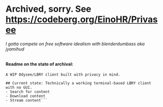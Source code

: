 # Archived, sorry. See https://codeberg.org/EinoHR/Privasee
###### I gotta compete on free software idealism with blenderdumbass aka jyamihud

#### Readme on the state of archival:
```# Privasee
A WIP Odysee/LBRY client built with privacy in mind.

## Current state: Technically a working terminal-based LBRY client with no GUI.
- Search for content
- Download content
- Stream content```
